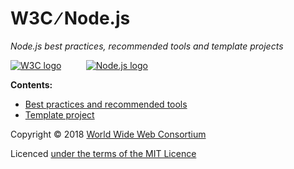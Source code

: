 # W3C &#8725; Node.js

*Node.js best practices, recommended tools and template projects*

[![W3C logo](https://w3c.github.io/nodejs/doc/img/w3c-logo.png "Go to W3C's web site")](https://www.w3.org/)
&nbsp;&nbsp;&nbsp;&nbsp;&nbsp;&nbsp;&nbsp;&nbsp;
[![Node.js logo](https://w3c.github.io/nodejs/doc/img/nodejs-logo.png "Go to Node.js web site")](https://nodejs.org/en/)

**Contents:**

* [Best practices and recommended tools](https://w3c.github.io/nodejs/doc/)
* [Template project](https://github.com/w3c/nodejs/tree/master/template/)

Copyright &copy; 2018 [World Wide Web Consortium](https://www.w3.org/)

Licenced [under the terms of the MIT Licence](LICENSE.md)
